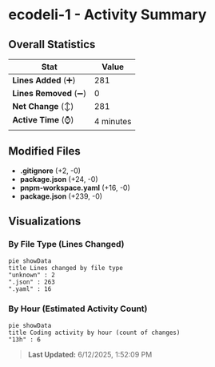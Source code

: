 # ecodeli-1 - Activity Summary 

## Overall Statistics

| Stat                   | Value                                                             |
| ---------------------- | ----------------------------------------------------------------- |
| **Lines Added** (➕)   | 281                                          |
| **Lines Removed** (➖) | 0                                        |
| **Net Change** (↕)    | 281                |
| **Active Time** (⌚)   | 4 minutes |


## Modified Files
- **.gitignore** (+2, -0)
- **package.json** (+24, -0)
- **pnpm-workspace.yaml** (+16, -0)
- **package.json** (+239, -0)

## Visualizations

### By File Type (Lines Changed)

```mermaid
pie showData
title Lines changed by file type
"unknown" : 2
".json" : 263
".yaml" : 16
```

### By Hour (Estimated Activity Count)

```mermaid
pie showData
title Coding activity by hour (count of changes)
"13h" : 6
```


> **Last Updated:** 6/12/2025, 1:52:09 PM